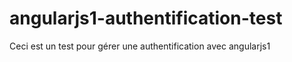 # angularjs1-authentification-test

Ceci est un test pour gérer une authentification avec angularjs1
